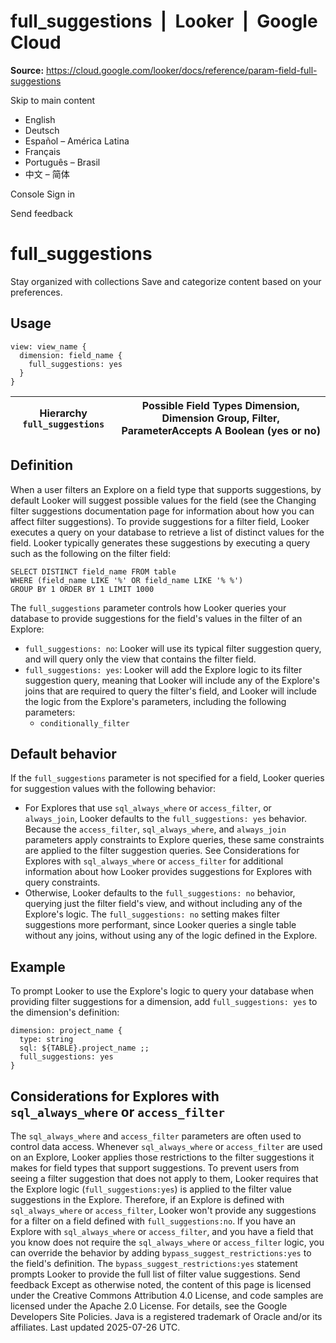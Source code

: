 # full_suggestions  |  Looker  |  Google Cloud

**Source:** https://cloud.google.com/looker/docs/reference/param-field-full-suggestions

Skip to main content 
  * English
  * Deutsch
  * Español – América Latina
  * Français
  * Português – Brasil
  * 中文 – 简体

Console  Sign in




Send feedback 
#  full_suggestions
Stay organized with collections  Save and categorize content based on your preferences. 
## Usage
```
view: view_name {
  dimension: field_name {
    full_suggestions: yes 
  }
}

```
Hierarchy `full_suggestions` |  Possible Field Types Dimension, Dimension Group, Filter, ParameterAccepts A Boolean (yes or no)  
---|---  
## Definition
When a user filters an Explore on a field type that supports suggestions, by default Looker will suggest possible values for the field (see the Changing filter suggestions documentation page for information about how you can affect filter suggestions). To provide suggestions for a filter field, Looker executes a query on your database to retrieve a list of distinct values for the field. Looker typically generates these suggestions by executing a query such as the following on the filter field:
```
SELECT DISTINCT field_name FROM table
WHERE (field_name LIKE '%' OR field_name LIKE '% %')
GROUP BY 1 ORDER BY 1 LIMIT 1000

```

The `full_suggestions` parameter controls how Looker queries your database to provide suggestions for the field's values in the filter of an Explore:
  * `full_suggestions: no`: Looker will use its typical filter suggestion query, and will query only the view that contains the filter field.
  * `full_suggestions: yes`: Looker will add the Explore logic to its filter suggestion query, meaning that Looker will include any of the Explore's joins that are required to query the filter's field, and Looker will include the logic from the Explore's parameters, including the following parameters:
    * `conditionally_filter`


## Default behavior
If the `full_suggestions` parameter is not specified for a field, Looker queries for suggestion values with the following behavior:
  * For Explores that use `sql_always_where` or `access_filter`, or `always_join`, Looker defaults to the `full_suggestions: yes` behavior. Because the `access_filter`, `sql_always_where`, and `always_join` parameters apply constraints to Explore queries, these same constraints are applied to the filter suggestion queries. See Considerations for Explores with `sql_always_where` or `access_filter` for additional information about how Looker provides suggestions for Explores with query constraints.
  * Otherwise, Looker defaults to the `full_suggestions: no` behavior, querying just the filter field's view, and without including any of the Explore's logic. The `full_suggestions: no` setting makes filter suggestions more performant, since Looker queries a single table without any joins, without using any of the logic defined in the Explore.


## Example
To prompt Looker to use the Explore's logic to query your database when providing filter suggestions for a dimension, add `full_suggestions: yes` to the dimension's definition:
```
dimension: project_name {
  type: string
  sql: ${TABLE}.project_name ;;
  full_suggestions: yes
}

```

## Considerations for Explores with `sql_always_where` or `access_filter`
The `sql_always_where` and `access_filter` parameters are often used to control data access. Whenever `sql_always_where` or `access_filter` are used on an Explore, Looker applies those restrictions to the filter suggestions it makes for field types that support suggestions. To prevent users from seeing a filter suggestion that does not apply to them, Looker requires that the Explore logic (`full_suggestions:yes`) is applied to the filter value suggestions in the Explore. Therefore, if an Explore is defined with `sql_always_where` or `access_filter`, Looker won't provide any suggestions for a filter on a field defined with `full_suggestions:no`.
If you have an Explore with `sql_always_where` or `access_filter`, and you have a field that you know does not require the `sql_always_where` or `access_filter` logic, you can override the behavior by adding `bypass_suggest_restrictions:yes` to the field's definition. The `bypass_suggest_restrictions:yes` statement prompts Looker to provide the full list of filter value suggestions.
Send feedback 
Except as otherwise noted, the content of this page is licensed under the Creative Commons Attribution 4.0 License, and code samples are licensed under the Apache 2.0 License. For details, see the Google Developers Site Policies. Java is a registered trademark of Oracle and/or its affiliates.
Last updated 2025-07-26 UTC.


